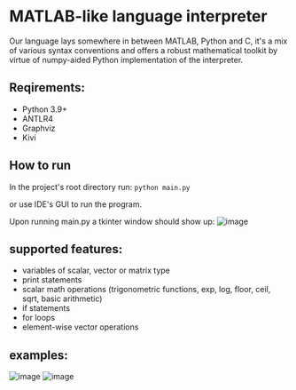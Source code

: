 # MATLAB-like language interpreter

Our language lays somewhere in between MATLAB, Python and C, it's a mix of various syntax conventions and offers a robust mathematical toolkit by virtue of numpy-aided Python implementation of the interpreter.

## Reqirements:
- Python 3.9+
- ANTLR4
- Graphviz
- Kivi

## How to run
In the project's root directory run:
`python main.py`

or use IDE's GUI to run the program.

Upon running main.py a tkinter window should show up:
![image](https://github.com/piotr-bledowski/MATLAB_like_language_interpreter/assets/63125128/b160356d-14f7-42b9-93eb-dd89e9bbe65a)


## supported features:
- variables of scalar, vector or matrix type
- print statements
- scalar math operations (trigonometric functions, exp, log, floor, ceil, sqrt, basic arithmetic)
- if statements
- for loops
- element-wise vector operations

## examples:
![image](https://github.com/piotr-bledowski/MATLAB_like_language_interpreter/assets/63125128/914be3fb-6154-4c0e-9347-239be52b1412)
![image](https://github.com/piotr-bledowski/MATLAB_like_language_interpreter/assets/63125128/076e3407-14c1-42a7-98ea-46ed6be1f538)
